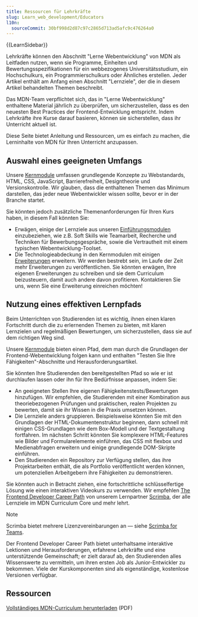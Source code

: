 ```yaml
---
title: Ressourcen für Lehrkräfte
slug: Learn_web_development/Educators
l10n:
  sourceCommit: 30bf998d2d87c97c2865d713ad5afc9c476264a0
---
```


{{LearnSidebar}}

Lehrkräfte können den Abschnitt "Lerne Webentwicklung" von MDN als Leitfaden nutzen, wenn sie Programme, Einheiten und Bewertungsspezifikationen für ein webbezogenes Universitätsstudium, ein Hochschulkurs, ein Programmierschulkurs oder Ähnliches erstellen. Jeder Artikel enthält am Anfang einen Abschnitt "Lernziele", der die in diesem Artikel behandelten Themen beschreibt.

Das MDN-Team verpflichtet sich, das in "Lerne Webentwicklung" enthaltene Material jährlich zu überprüfen, um sicherzustellen, dass es den neuesten Best Practices der Frontend-Entwicklung entspricht. Indem Lehrkräfte ihre Kurse darauf basieren, können sie sicherstellen, dass ihr Unterricht aktuell ist.

Diese Seite bietet Anleitung und Ressourcen, um es einfach zu machen, die Lerninhalte von MDN für Ihren Unterricht anzupassen.

## Auswahl eines geeigneten Umfangs

Unsere [Kernmodule](/de/docs/Learn_web_development/Core) umfassen grundlegende Konzepte zu Webstandards, HTML, CSS, JavaScript, Barrierefreiheit, Designtheorie und Versionskontrolle. Wir glauben, dass die enthaltenen Themen das Minimum darstellen, das jeder neue Webentwickler wissen sollte, bevor er in der Branche startet.

Sie könnten jedoch zusätzliche Themenanforderungen für Ihren Kurs haben, in diesem Fall könnten Sie:

- Erwägen, einige der Lernziele aus unseren [Einführungsmodulen](/de/docs/Learn_web_development/Getting_started) einzubeziehen, wie z.B. Soft Skills wie Teamarbeit, Recherche und Techniken für Bewerbungsgespräche, sowie die Vertrautheit mit einem typischen Webentwicklung-Toolset.
- Die Technologieabdeckung in den Kernmodulen mit einigen [Erweiterungen](/de/docs/Learn_web_development/Extensions) erweitern. Wir werden bestrebt sein, im Laufe der Zeit mehr Erweiterungen zu veröffentlichen. Sie könnten erwägen, Ihre eigenen Erweiterungen zu schreiben und sie dem Curriculum beizusteuern, damit auch andere davon profitieren. Kontaktieren Sie uns, wenn Sie eine Erweiterung einreichen möchten!

## Nutzung eines effektiven Lernpfads

Beim Unterrichten von Studierenden ist es wichtig, ihnen einen klaren Fortschritt durch die zu erlernenden Themen zu bieten, mit klaren Lernzielen und regelmäßigen Bewertungen, um sicherzustellen, dass sie auf dem richtigen Weg sind.

Unsere [Kernmodule](/de/docs/Learn_web_development/Core) bieten einen Pfad, dem man durch die Grundlagen der Frontend-Webentwicklung folgen kann und enthalten "Testen Sie Ihre Fähigkeiten"-Abschnitte und Herausforderungsartikel.

Sie könnten Ihre Studierenden den bereitgestellten Pfad so wie er ist durchlaufen lassen oder ihn für Ihre Bedürfnisse anpassen, indem Sie:

- An geeigneten Stellen Ihre eigenen Fähigkeitenstests/Bewertungen hinzufügen. Wir empfehlen, die Studierenden mit einer Kombination aus theoriebezogenen Prüfungen und praktischen, realen Projekten zu bewerten, damit sie ihr Wissen in die Praxis umsetzen können.
- Die Lernziele anders gruppieren. Beispielsweise könnten Sie mit den Grundlagen der HTML-Dokumentenstruktur beginnen, dann schnell mit einigen CSS-Grundlagen wie dem Box-Modell und der Textgestaltung fortfahren. Im nächsten Schritt könnten Sie komplexere HTML-Features wie Bilder und Formularelemente einführen, das CSS mit flexbox und Medienabfragen erweitern und einige grundlegende DOM-Skripte einführen.
- Den Studierenden ein Repository zur Verfügung stellen, das ihre Projektarbeiten enthält, die als Portfolio veröffentlicht werden können, um potenziellen Arbeitgebern ihre Fähigkeiten zu demonstrieren.

Sie könnten auch in Betracht ziehen, eine fortschrittliche schlüsselfertige Lösung wie einen interaktiven Videokurs zu verwenden. Wir empfehlen [The Frontend Developer Career Path](https://scrimba.com/the-frontend-developer-career-path-c0j?via=mdn) von unserem Lernpartner [Scrimba](https://scrimba.com/?via=mdn), der alle Lernziele im MDN Curriculum Core und mehr lehrt.

> [!NOTE]
> Scrimba bietet mehrere Lizenzvereinbarungen an — siehe [Scrimba for Teams](https://scrimba.com/teams?via=mdn-edu).

Der Frontend Developer Career Path bietet unterhaltsame interaktive Lektionen und Herausforderungen, erfahrene Lehrkräfte und eine unterstützende Gemeinschaft; er zielt darauf ab, den Studierenden alles Wissenswerte zu vermitteln, um ihren ersten Job als Junior-Entwickler zu bekommen. Viele der Kurskomponenten sind als eigenständige, kostenlose Versionen verfügbar.

## Ressourcen

[Vollständiges MDN-Curriculum herunterladen](https://github.com/mdn/curriculum/releases/latest/download/MDN-Curriculum.pdf) (PDF)
